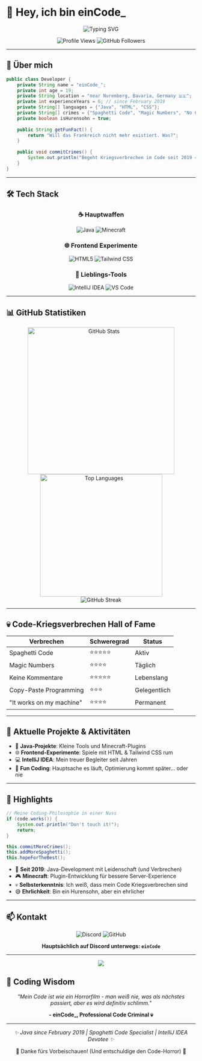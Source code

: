 # 👋 Hey, ich bin einCode_

<div align="center">
  <img src="https://readme-typing-svg.herokuapp.com/?lines=Java+Developer+since+February+2019;Minecraft+Plugin+Creator;Code+War+Criminal;Professional+Spaghetti+Coder&font=Fira%20Code&center=true&width=450&height=50&duration=4000&pause=1000" alt="Typing SVG">
</div>

<p align="center">
  <img src="https://komarev.com/ghpvc/?username=ThePistonCraft&label=Profile%20views&color=e34f26&style=flat" alt="Profile Views" />
  <img src="https://img.shields.io/github/followers/ThePistonCraft?logo=github&style=flat-square&color=007396" alt="GitHub Followers" />
</p>

---

## 🚀 Über mich

```java
public class Developer {
    private String name = "einCode_";
    private int age = 19;
    private String location = "near Nuremberg, Bavaria, Germany 🇩🇪";
    private int experienceYears = 6; // since February 2019
    private String[] languages = {"Java", "HTML", "CSS"};
    private String[] crimes = {"Spaghetti Code", "Magic Numbers", "No Comments"};
    private boolean isHurensohn = true;
    
    public String getFunFact() {
        return "Will das Frankreich nicht mehr existiert. Was?";
    }
    
    public void commitCrimes() {
        System.out.println("Begeht Kriegsverbrechen im Code seit 2019 💀");
    }
}
```

---

## 🛠️ Tech Stack

<div align="center">

### ☕ Hauptwaffen
![Java](https://img.shields.io/badge/-Java-007396?style=for-the-badge&logo=openjdk&logoColor=white)
![Minecraft](https://img.shields.io/badge/-Minecraft_Plugins-62B47A?style=for-the-badge&logo=minecraft&logoColor=white)

### 🌐 Frontend Experimente
![HTML5](https://img.shields.io/badge/-HTML5-E34F26?style=for-the-badge&logo=html5&logoColor=white)
![Tailwind CSS](https://img.shields.io/badge/-Tailwind_CSS-06B6D4?style=for-the-badge&logo=tailwindcss&logoColor=white)

### 🔧 Lieblings-Tools
![IntelliJ IDEA](https://img.shields.io/badge/-IntelliJ_IDEA-000000?style=for-the-badge&logo=intellij-idea&logoColor=white)
![VS Code](https://img.shields.io/badge/-VS_Code-007ACC?style=for-the-badge&logo=visual-studio-code&logoColor=white)

</div>

---

## 📊 GitHub Statistiken

<div align="center">

<img width="390" src="https://github-readme-stats.vercel.app/api?username=ThePistonCraft&count_private=true&show_icons=true&theme=radical&rank_icon=github&border_radius=10" alt="GitHub Stats" />

<img width="325" src="https://github-readme-stats.vercel.app/api/top-langs/?username=ThePistonCraft&layout=compact&theme=radical&border_radius=10&hide=css,html" alt="Top Languages" />

</div>

<div align="center">
  <img src="https://github-readme-streak-stats.herokuapp.com/?user=ThePistonCraft&theme=radical&border_radius=10" alt="GitHub Streak" />
</div>

---

## 💀 Code-Kriegsverbrechen Hall of Fame

<div align="center">

| Verbrechen | Schweregrad | Status |
|------------|-------------|--------|
| Spaghetti Code | ⭐⭐⭐⭐⭐ | Aktiv |
| Magic Numbers | ⭐⭐⭐⭐ | Täglich |
| Keine Kommentare | ⭐⭐⭐⭐⭐ | Lebenslang |
| Copy-Paste Programming | ⭐⭐⭐ | Gelegentlich |
| "It works on my machine" | ⭐⭐⭐⭐ | Permanent |

</div>

---

## 🎯 Aktuelle Projekte & Aktivitäten

- 🔨 **Java-Projekte**: Kleine Tools und Minecraft-Plugins
- 🌐 **Frontend-Experimente**: Spiele mit HTML & Tailwind CSS rum
- 💻 **IntelliJ IDEA**: Mein treuer Begleiter seit Jahren
- 🧃 **Fun Coding**: Hauptsache es läuft, Optimierung kommt später... oder nie

---

## 🌟 Highlights

```java
// Meine Coding-Philosophie in einer Nuss
if (code.works()) {
    System.out.println("Don't touch it!");
    return;
} 

this.commitMoreCrimes();
this.addMoreSpaghetti();
this.hopeForTheBest();
```

- 🔭 **Seit 2019**: Java-Development mit Leidenschaft (und Verbrechen)
- 🎮 **Minecraft**: Plugin-Entwicklung für bessere Server-Experience
- 💀 **Selbsterkenntnis**: Ich weiß, dass mein Code Kriegsverbrechen sind
- 😅 **Ehrlichkeit**: Bin ein Hurensohn, aber ein ehrlicher

---

## 📫 Kontakt

<div align="center">

![Discord](https://img.shields.io/badge/-einCode-5865F2?style=for-the-badge&logo=discord&logoColor=white)
![GitHub](https://img.shields.io/badge/-ThePistonCraft-181717?style=for-the-badge&logo=github&logoColor=white)

**Hauptsächlich auf Discord unterwegs: `einCode`**

</div>

---

<div align="center">
  <img src="https://capsule-render.vercel.app/api?type=waving&color=gradient&customColorList=12&height=100&section=footer&width=100%"/>
</div>

## 💭 Coding Wisdom

<div align="center">

*"Mein Code ist wie ein Horrorfilm - man weiß nie, was als nächstes passiert, aber es wird definitiv schlimm."*

**- einCode_, Professional Code Criminal 💀**

</div>

---

<p align="center">
  <i>✨ Java since February 2019 | Spaghetti Code Specialist | IntelliJ IDEA Devotee ✨</i>
</p>

<div align="center">
  💙 Danke fürs Vorbeischauen! (Und entschuldige den Code-Horror) 💙
</div>
